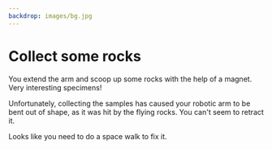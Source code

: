 ```yaml
---
backdrop: images/bg.jpg
---
```


# Collect some rocks

You extend the arm and scoop up some rocks with the help of a magnet. Very interesting specimens!

Unfortunately, collecting the samples has caused your robotic arm to be bent out of shape, as it was hit by the flying rocks. You can't seem to retract it.

Looks like you need to do a space walk to fix it.

<Page url="prep" instructions="" action="Get ready for your space walk" condition="none" />
